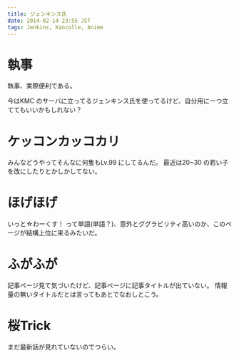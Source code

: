 ```yaml
---
title: ジェンキンス氏
date: 2014-02-14 23:55 JST
tags: Jenkins, Kancolle, Anime
---
```


# 執事
執事、実際便利である。

今はKMC のサーバに立ってるジェンキンス氏を使ってるけど、自分用に一つ立ててもいいかもしれない？

# ケッコンカッコカリ
みんなどうやってそんなに何隻もLv.99 にしてるんだ。
最近は20~30 の若い子を改にしたりとかしかしてない。

# ほげほげ
いっと☆わーくす！ って単語(単語？)、意外とググラビリティ高いのか、このページが結構上位に来るみたいだ。

# ふがふが
記事ページ見て気づいたけど、記事ページに記事タイトルが出ていない。
情報量の無いタイトルだとは言ってもあとでなおしとこう。

# 桜Trick
まだ最新話が見れていないのでつらい。
